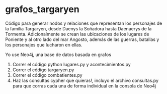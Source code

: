 # grafos_targaryen
Código para generar nodos y relaciones que representan los personajes de la familia Targaryen, desde Daenys la Soñadora hasta Daenaerys de la Tormenta. Adicionalmente se crean las ubicaciones de los lugares de Poniente y al otro lado del mar Angosto, además de las guerras, batallas y los personajes que lucharon en ellas.

Yo use Neo4j, una base de datos basada en grafos
1. Correr el código python lugares.py y acontecimientos.py
2. Correr el código targaryen.py
3. Correr el código combatientes.py
4. Haz las consultas cypher que quieras!, incluyo el archivo consultas.py para que corras cada una de forma individual en la consola de Neo4j
